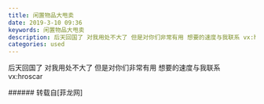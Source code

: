 ```yaml
---
title: 闲置物品大甩卖
date: 2019-3-10 09:36
keywords: 闲置物品大甩卖
description: 后天回国了 对我用处不大了 但是对你们非常有用 想要的速度与我联系 vx:hroscar
categories: used
---
```

<td class="t_f" id="postmessage_3193638">

后天回国了 对我用处不大了 但是对你们非常有用 想要的速度与我联系 vx:hroscar<br/>
<img alt="" border="0" class="zoom" data-cf-modified-3ac99f0b4226373921e828e2-="" file="http://www.flw.ph/data/appbyme/upload/image/201903/10/b4CP77nDLZQU.jpg" id="aimg_HPPvO" lazyloadthumb="1" onclick="" onmouseover="" src="http://www.flw.ph/data/appbyme/upload/image/201903/10/b4CP77nDLZQU.jpg"/><br/>
<img alt="" border="0" class="zoom" data-cf-modified-3ac99f0b4226373921e828e2-="" file="http://www.flw.ph/data/appbyme/upload/image/201903/10/Dx38zs86IJKn.jpg" id="aimg_ig6h2" lazyloadthumb="1" onclick="" onmouseover="" src="http://www.flw.ph/data/appbyme/upload/image/201903/10/Dx38zs86IJKn.jpg"/><br/>
<img alt="" border="0" class="zoom" data-cf-modified-3ac99f0b4226373921e828e2-="" file="http://www.flw.ph/data/appbyme/upload/image/201903/10/FB3aDZxdiZqz.jpg" id="aimg_Q55kE" lazyloadthumb="1" onclick="" onmouseover="" src="http://www.flw.ph/data/appbyme/upload/image/201903/10/FB3aDZxdiZqz.jpg"/><br/>
<img alt="" border="0" class="zoom" data-cf-modified-3ac99f0b4226373921e828e2-="" file="http://www.flw.ph/data/appbyme/upload/image/201903/10/9L73BYnJDt3F.jpg" id="aimg_b43u7" lazyloadthumb="1" onclick="" onmouseover="" src="http://www.flw.ph/data/appbyme/upload/image/201903/10/9L73BYnJDt3F.jpg"/><br/>
</td>
###### 转载自[菲龙网]
